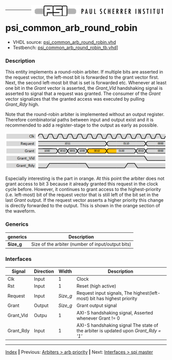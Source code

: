 <img align="right" src="../psi_logo.png">

***
# psi_common_arb_round_robin

- VHDL source: [psi_common_arb_round_robin.vhd](../hdl/psi_common_arb_round_robin.vhd)
- Testbench: [psi_common_arb_round_robin_tb.vhd](../testbench/psi_common_arb_round_robin_tb/psi_common_arb_round_robin.vhd)]

### Description

This entity implements a round-robin arbiter. If multiple bits are
asserted in the request vector, the left-most bit is forwarded to the
grant vector first. Next, the second left-most bit that is set is
forwarded etc. Whenever at least one bit in the *Grant* vector is
asserted, the *Grant\_Vld* handshaking signal is asserted to signal that
a request was granted. The consumer of the *Grant* vector signalizes
that the granted access was executed by pulling *Grant\_Rdy* high.

Note that the round-robin arbiter is implemented without an output
register. Therefore combinatorial paths between input and output exist
and it is recommended to add a register-stage to the output as early as
possible.

<p align="center"><img src="ch9_2_fig22.png"></p>

Especially interesting is the part in orange. At this point the arbiter
does not grant access to bit 3 because it already granted this request
in the clock cycle before. However, it continues to grant access to the
highest-priority (i.e. left-most) bit of the request vector that is
still left of the bit set in the last *Grant* output. If the request
vector asserts a higher priority this change is directly forwarded to
the output. This is shown in the orange section of the waveform.

### Generics

generics		| Description
------------|---------------------------------------------------
**Size\_g** |Size of the arbiter (number of input/output bits)

### Interfaces

Signal              | Direction | Width     | Description         
--------------------|-----------|-----------|---------------------
Clk                 | Input     | 1         | Clock               
Rst                 | Input     | 1         | Reset (high active)
Request             | Input     | *Size\_g* | Request input signals, The highest(left-most) bit has highest priority    
Grant               | Output    | *Size\_g* | Grant output signal
Grant\_Vld          | Outpu     | 1         | AXI-S handshaking signal, Asserted whenever Grant != 0   
Grant\_Rdy          | Input     | 1         | AXI-S handshaking signal The state of the  arbiter is updated  upon *Grant\_Rdy =   '1'*

***
[Index](../psi_common_index.md) **|** Previous: [Arbiters > arb priority](../ch9_arbiters/ch9_1_arb_priority.md) **|** Next: [Interfaces > spi master](../ch10_interfaces/ch10_1_spi_master.md)
